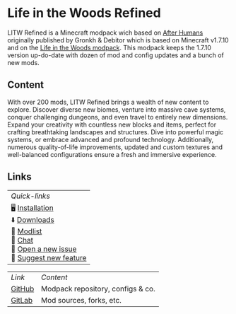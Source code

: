 # Life in the Woods Refined

LITW Refined is a Minecraft modpack wich based on [After Humans](https://www.technicpack.net/modpack/minecraft-after-humans.1060474/) originally published by Gronkh & Debitor which is based on Minecraft v1.7.10 and on the [Life in the Woods modpack](http://lifeinthewoods.ca/downloads.html). This modpack keeps the 1.7.10 version up-do-date with dozen of mod and config updates and a bunch of new mods.

## Content

With over 200 mods, LITW Refined brings a wealth of new content to explore. Discover diverse new biomes, venture into massive cave systems, conquer challenging dungeons, and even travel to entirely new dimensions. Expand your creativity with countless new blocks and items, perfect for crafting breathtaking landscapes and structures. Dive into powerful magic systems, or embrace advanced and profound technology. Additionally, numerous quality-of-life improvements, updated and custom textures and well-balanced configurations ensure a fresh and immersive experience.

## Links

<table align="center">
    <tr>
      <td><i>Quick-links</i></td>
    </tr>
    <tr>
      <td valign="top">
        🖥️ <a href="https://git.pilzinsel64.de/litw-refined/modpack/-/wikis/installation">Installation</a><br>
        ⬇️ <a href="https://cloud.pilzinsel64.de/s/kMzZT4yiNJZ9oED">Downloads</a><br>
        📃 <a href="https://cloud.pilzinsel64.de/s/Er3YsCENRmaNtwg">Modlist</a><br>
        💬 <a href="https://matrix.to/#/#litw-refined:pilzinsel64.de">Chat</a><br>
        🐞 <a href="https://git.pilzinsel64.de/litw-refined/modpack/-/issues/new?issuable_template=incident&issue%5Bissue_type%5D=incident">Open a new issue</a><br>
        🥬 <a href="https://git.pilzinsel64.de/litw-refined/modpack/-/issues/new">Suggest new feature</a><br>
      </td>
    </tr>
</table>

<table align="center">
    <tr>
      <td><i>Link</i></td>
      <td><i>Content</i></td>
    </tr>
    <tr>
      <td valign="top">
        <a href="https://github.com/LITW-Refined/">GitHub</a>
      </td>
      <td valign="top">
        Modpack repository, configs & co.
      </td>
    </tr>
    <tr>
      <td valign="top">
        <a href="https://git.pilzinsel64.de/litw-refined/">GitLab</a>
      </td>
      <td valign="top">
        Mod sources, forks, etc.
      </td>
    </tr>
</table>
